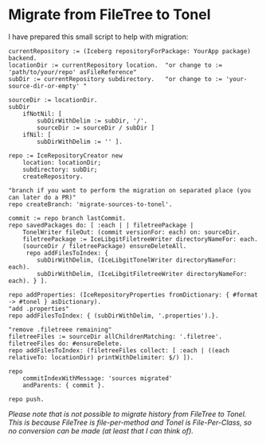 Migrate from FileTree to Tonel
===

I have prepared this small script to help with migration:

```Smalltalk
currentRepository := (Iceberg repositoryForPackage: YourApp package) backend.
locationDir := currentRepository location. 	"or change to := 'path/to/your/repo' asFileReference"
subDir := currentRepository subdirectory. 	"or change to := 'your-source-dir-or-empty' "

sourceDir := locationDir.
subDir 
	ifNotNil: [
		subDirWithDelim := subDir, '/'. 
		sourceDir := sourceDir / subDir ]
	ifNil: [
		subDirWithDelim := '' ].

repo := IceRepositoryCreator new 
	location: locationDir;
	subdirectory: subDir;
	createRepository.

"branch if you want to perform the migration on separated place (you 
can later do a PR)"
repo createBranch: 'migrate-sources-to-tonel'.

commit := repo branch lastCommit.
repo savedPackages do: [ :each | | filetreePackage |
	TonelWriter fileOut: (commit versionFor: each) on: sourceDir.
	filetreePackage := IceLibgitFiletreeWriter directoryNameFor: each.
	(sourceDir / filetreePackage) ensureDeleteAll.
	 repo addFilesToIndex: { 
		subDirWithDelim, (IceLibgitTonelWriter directoryNameFor: each).
		subDirWithDelim, (IceLibgitFiletreeWriter directoryNameFor: each). } ].

repo addProperties: (IceRepositoryProperties fromDictionary: { #format -> #tonel } asDictionary).
"add .properties"
repo addFilesToIndex: { (subDirWithDelim, '.properties').}.

"remove .filetreee remaining"
filetreeFiles := sourceDir allChildrenMatching: '.filetree'.
filetreeFiles do: #ensureDelete.
repo addFilesToIndex: (filetreeFiles collect: [ :each | ((each relativeTo: locationDir) printWithDelimiter: $/) ]).

repo 
	commitIndexWithMessage: 'sources migrated' 
	andParents: { commit }.
	
repo push.
```

*Please note that is not possible to migrate history from FileTree to Tonel. This is because FileTree is file-per-method and Tonel is File-Per-Class, so no conversion can be made (at least that I can think of).*
